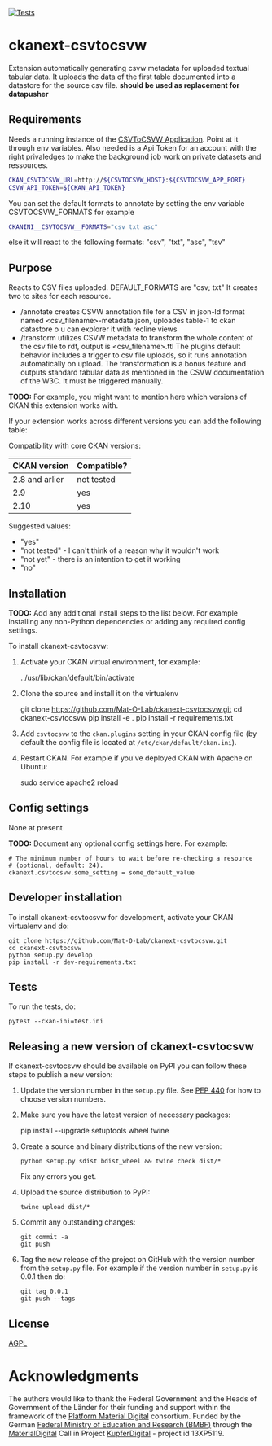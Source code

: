 [![Tests](https://github.com/Mat-O-Lab/ckanext-csvtocsvw/workflows/Tests/badge.svg?branch=main)](https://github.com/Mat-O-Lab/ckanext-csvtocsvw/actions)

# ckanext-csvtocsvw

Extension automatically generating csvw metadata for uploaded textual tabular data. It uploads the data of the first table documented into a datastore for the source csv file.
**should be used as replacement for datapusher**

## Requirements
Needs a running instance of the [CSVToCSVW Application](https://github.com/Mat-O-Lab/CSVToCSVW). 
Point at it through env variables.
Also needed is a Api Token for an account with the right privaledges to make the background job work on private datasets and ressources.

```bash
CKAN_CSVTOCSVW_URL=http://${CSVTOCSVW_HOST}:${CSVTOCSVW_APP_PORT}
CSVW_API_TOKEN=${CKAN_API_TOKEN}
```

You can set the default formats to annotate by setting the env variable CSVTOCSVW_FORMATS for example
```bash
CKANINI__CSVTOCSVW__FORMATS="csv txt asc"
```
else it will react to the following  formats: "csv", "txt", "asc", "tsv"

## Purpose
Reacts to CSV files uploaded. DEFAULT_FORMATS are "csv; txt" It creates two to sites for each resource.
- /annotate creates CSVW annotation file for a CSV in json-ld format named <csv_filename>-metadata.json, uploades table-1 to ckan datastore o u can explorer it with recline views
- /transform utilizes CSVW metadata to transform the whole content of the csv file to rdf, output is <csv_filename>.ttl
The plugins default behavior includes a trigger to csv file uploads, so it runs annotation automatically on upload.
The transformation is a bonus feature and outputs standard tabular data as mentioned in the CSVW documentation of the W3C. It must be triggered manually.

**TODO:** For example, you might want to mention here which versions of CKAN this
extension works with.

If your extension works across different versions you can add the following table:

Compatibility with core CKAN versions:

| CKAN version    | Compatible?   |
| --------------- | ------------- |
| 2.8 and arlier  | not tested    |
| 2.9             | yes    |
| 2.10            | yes    |

Suggested values:

* "yes"
* "not tested" - I can't think of a reason why it wouldn't work
* "not yet" - there is an intention to get it working
* "no"


## Installation

**TODO:** Add any additional install steps to the list below.
   For example installing any non-Python dependencies or adding any required
   config settings.

To install ckanext-csvtocsvw:

1. Activate your CKAN virtual environment, for example:

     . /usr/lib/ckan/default/bin/activate

2. Clone the source and install it on the virtualenv

    git clone https://github.com/Mat-O-Lab/ckanext-csvtocsvw.git
    cd ckanext-csvtocsvw
    pip install -e .
	pip install -r requirements.txt

3. Add `csvtocsvw` to the `ckan.plugins` setting in your CKAN
   config file (by default the config file is located at
   `/etc/ckan/default/ckan.ini`).

4. Restart CKAN. For example if you've deployed CKAN with Apache on Ubuntu:

     sudo service apache2 reload


## Config settings

None at present

**TODO:** Document any optional config settings here. For example:

	# The minimum number of hours to wait before re-checking a resource
	# (optional, default: 24).
	ckanext.csvtocsvw.some_setting = some_default_value


## Developer installation

To install ckanext-csvtocsvw for development, activate your CKAN virtualenv and
do:

    git clone https://github.com/Mat-O-Lab/ckanext-csvtocsvw.git
    cd ckanext-csvtocsvw
    python setup.py develop
    pip install -r dev-requirements.txt


## Tests

To run the tests, do:

    pytest --ckan-ini=test.ini


## Releasing a new version of ckanext-csvtocsvw

If ckanext-csvtocsvw should be available on PyPI you can follow these steps to publish a new version:

1. Update the version number in the `setup.py` file. See [PEP 440](http://legacy.python.org/dev/peps/pep-0440/#public-version-identifiers) for how to choose version numbers.

2. Make sure you have the latest version of necessary packages:

    pip install --upgrade setuptools wheel twine

3. Create a source and binary distributions of the new version:

       python setup.py sdist bdist_wheel && twine check dist/*

   Fix any errors you get.

4. Upload the source distribution to PyPI:

       twine upload dist/*

5. Commit any outstanding changes:

       git commit -a
       git push

6. Tag the new release of the project on GitHub with the version number from
   the `setup.py` file. For example if the version number in `setup.py` is
   0.0.1 then do:

       git tag 0.0.1
       git push --tags

## License

[AGPL](https://www.gnu.org/licenses/agpl-3.0.en.html)

# Acknowledgments
The authors would like to thank the Federal Government and the Heads of Government of the Länder for their funding and support within the framework of the [Platform Material Digital](https://www.materialdigital.de) consortium. Funded by the German [Federal Ministry of Education and Research (BMBF)](https://www.bmbf.de/bmbf/en/) through the [MaterialDigital](https://www.bmbf.de/SharedDocs/Publikationen/de/bmbf/5/31701_MaterialDigital.pdf?__blob=publicationFile&v=5) Call in Project [KupferDigital](https://www.materialdigital.de/project/1) - project id 13XP5119.

